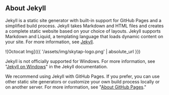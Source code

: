 ## About Jekyll

Jekyll is a static site generator with built-in support for GitHub Pages and a simplified build process. Jekyll takes Markdown and HTML files and creates a complete static website based on your choice of layouts. Jekyll supports Markdown and Liquid, a templating language that loads dynamic content on your site. For more information, see [Jekyll](https://jekyllrb.com/).

![Octocat Img]({{ '/assets/img/skytap-logo.png' | absolute_url }})

Jekyll is not officially supported for Windows. For more information, see "[Jekyll on Windows](http://jekyllrb.com/docs/windows/#installation)" in the Jekyll documentation.

We recommend using Jekyll with GitHub Pages. If you prefer, you can use other static site generators or customize your own build process locally or on another server. For more information, see "[About GitHub Pages](https://docs.github.com/en/articles/about-github-pages#static-site-generators)."
